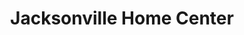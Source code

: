 ---
title: "Jacksonville Home Center"
url: /jacksonville/jacksonville-home-center/
shop: doityourself
---